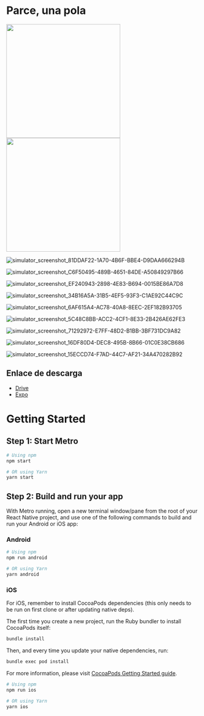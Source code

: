 # Parce, una pola

<img src="https://github.com/user-attachments/assets/0f8e3138-f8b7-47b3-8fab-e6aa1ac28974" width="300">

<img src="[](https://github.com/user-attachments/assets/8accd4bc-4b73-477f-8a08-a7e0963a30e2)" width="300">

![simulator_screenshot_81DDAF22-1A70-4B6F-BBE4-D9DAA666294B](https://github.com/user-attachments/assets/9ddc00fd-7aef-4f56-be9f-8f17c1c6fb03)

![simulator_screenshot_C6F50495-489B-4651-84DE-A50849297B66](https://github.com/user-attachments/assets/d3fa18fb-8e58-495e-8d3f-f3efaadac88e)

![simulator_screenshot_EF240943-2898-4E83-B694-0015BE86A7D8](https://github.com/user-attachments/assets/4d7025a1-78c2-4af5-be64-2f529cc1f8e1)

![simulator_screenshot_34B16A5A-31B5-4EF5-93F3-C1AE92C44C9C](https://github.com/user-attachments/assets/17c23c92-6458-41bd-b02a-ff3d13c5c08f)

![simulator_screenshot_6AF615A4-AC78-40A8-8EEC-2EF182B93705](https://github.com/user-attachments/assets/fa2dc054-0957-4925-a6ba-491640af68be)

![simulator_screenshot_5C48C8BB-ACC2-4CF1-8E33-2B426AE62FE3](https://github.com/user-attachments/assets/ba59b72c-61ae-4dbe-a9de-802cc6ed1bec)

![simulator_screenshot_71292972-E7FF-48D2-B1BB-3BF731DC9A82](https://github.com/user-attachments/assets/ef286570-17e1-45d7-97b3-4ac2a00f78a0)

![simulator_screenshot_16DF80D4-DEC8-495B-8B66-01C0E38CB686](https://github.com/user-attachments/assets/69b6ac9a-3ca5-448f-a29f-cc9196bed553)

![simulator_screenshot_15ECCD74-F7AD-44C7-AF21-34A470282B92](https://github.com/user-attachments/assets/ed38d921-6699-48c6-a488-583a6379898a)

## Enlace de descarga
- [Drive](https://drive.google.com/file/d/1VDwmZquP4aIDQJ9ApL-Razti8e_mskRy/view?usp=drive_link)
- [Expo](https://expo.dev/accounts/dcedeno/projects/parceUnaPola/builds/37519595-b210-49f4-aea7-3a61215fd848)

# Getting Started

## Step 1: Start Metro
```sh
# Using npm
npm start

# OR using Yarn
yarn start
```

## Step 2: Build and run your app

With Metro running, open a new terminal window/pane from the root of your React Native project, and use one of the following commands to build and run your Android or iOS app:

### Android

```sh
# Using npm
npm run android

# OR using Yarn
yarn android
```

### iOS

For iOS, remember to install CocoaPods dependencies (this only needs to be run on first clone or after updating native deps).

The first time you create a new project, run the Ruby bundler to install CocoaPods itself:

```sh
bundle install
```

Then, and every time you update your native dependencies, run:

```sh
bundle exec pod install
```

For more information, please visit [CocoaPods Getting Started guide](https://guides.cocoapods.org/using/getting-started.html).

```sh
# Using npm
npm run ios

# OR using Yarn
yarn ios
```
